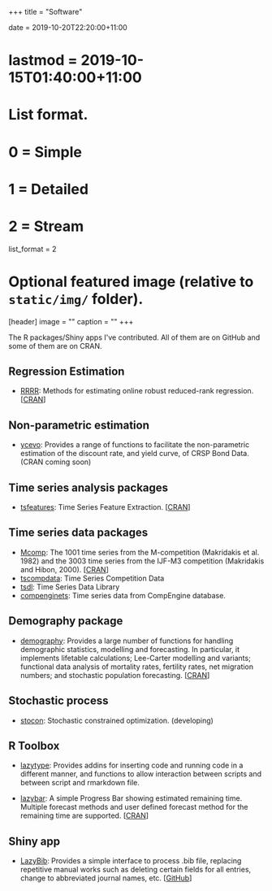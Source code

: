 +++
title = "Software"

date = 2019-10-20T22:20:00+11:00
# lastmod = 2019-10-15T01:40:00+11:00

# List format.
#   0 = Simple
#   1 = Detailed
#   2 = Stream
list_format = 2

# Optional featured image (relative to `static/img/` folder).
[header]
image = ""
caption = ""
+++

The R packages/Shiny apps I've contributed. All of them are on GitHub and some of them are on CRAN.

## Regression Estimation

* [RRRR](https://pkg.yangzhuoranyang.com/RRRR): Methods for estimating online robust reduced-rank regression. [[CRAN](https://CRAN.R-project.org/package=RRRR)]

## Non-parametric estimation

* [ycevo](https://github.com/bonsook/ycevo): Provides a range of functions to facilitate the non-parametric estimation of the discount rate, and yield curve, of CRSP Bond Data. (CRAN coming soon)

## Time series analysis packages  
* [tsfeatures](https://pkg.robjhyndman.com/tsfeatures/): Time Series Feature Extraction. [[CRAN](https://cloud.r-project.org/package=tsfeatures)] 

## Time series data packages  
* [Mcomp](https://pkg.robjhyndman.com/Mcomp): The 1001 time series from the M-competition (Makridakis et al. 1982) and the 3003 time series from the IJF-M3 competition (Makridakis and Hibon, 2000). [[CRAN](https://cloud.r-project.org/package=Mcomp)]   
* [tscompdata](http://pkg.robjhyndman.com/tscompdata/): Time Series Competition Data   
* [tsdl](https://pkg.yangzhuoranyang.com/tsdl/): Time Series Data Library
* [compenginets](https://pkg.robjhyndman.com/compenginets/): Time series data from CompEngine database.

## Demography package

* [demography](https://github.com/robjhyndman/demography): Provides a large number of functions for handling demographic statistics, modelling and forecasting. In particular, it implements lifetable calculations; Lee-Carter modelling and variants; functional data analysis of mortality rates, fertility rates, net migration numbers; and stochastic population forecasting. [[CRAN](https://cloud.r-project.org/package=demography)] 

## Stochastic process  
* [stocon](https://pkg.yangzhuoranyang.com/stocon): Stochastic constrained optimization. (developing)

## R Toolbox

* [lazytype](http://pkg.yangzhuoranyang.com/lazytype/): Provides addins for inserting code and running code in a different manner, and functions to allow interaction between scripts and between script and rmarkdown file.

* [lazybar](https://pkg.yangzhuoranyang.com/lazybar/): A simple Progress Bar showing estimated remaining time. Multiple forecast methods and user defined forecast method for the remaining time are supported. [[CRAN](https://CRAN.R-project.org/package=lazybar)]

## Shiny app

* [LazyBib](https://finyang.shinyapps.io/lazybib/): Provides a simple interface to process .bib file, replacing repetitive manual works such as deleting certain fields for all entries, change to abbreviated journal names, etc. [[GitHub](https://github.com/FinYang/LazyBib)]